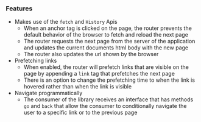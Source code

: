 ### Features

- Makes use of the `fetch` and `History` Apis
    - When an anchor tag is clicked on the page, the router
    prevents the default behavior of the browser to fetch
    and reload the next page
    - The router requests the next page from the server
    of the application and updates the current documents
    html body with the new page
    - The router also updates the url shown by the browser
- Prefetching links
    - When enabled, the router will prefetch links that
    are visible on the page by appending a `link` tag
    that prefetches the next page
    - There is an option to change the prefetching time to when
    the link is hovered rather than when the link is visible
- Navigate programmatically
    - The consumer of the library receives an interface that has methods
    `go` and `back` that allow the consumer to conditionally navigate the
    user to a specific link or to the previous page
